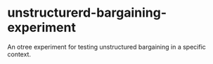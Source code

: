 # unstructurerd-bargaining-experiment
An otree experiment for testing unstructured bargaining in a specific context.
